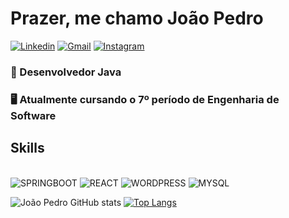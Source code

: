 # Prazer, me chamo João Pedro

[![Linkedin](https://img.shields.io/badge/LinkedIn-0077B5?style=for-the-badge&logo=linkedin&logoColor=white)](https://www.linkedin.com/in/joão-pedro-nascimento-2753341a1/)
[![Gmail](https://img.shields.io/badge/Gmail-D14836?style=for-the-badge&logo=gmail&logoColor=white)](joaopedronascimento.contato@gmail.com)
[![Instagram](https://img.shields.io/badge/Instagram-E4405F?style=for-the-badge&logo=instagram&logoColor=white)](https://www.instagram.com/jotape9411/)

### 💼 Desenvolvedor Java 
### 🖥️ Atualmente cursando o 7º período de Engenharia de Software

## Skills

<div style="display: inline-block;"><br />
    <img alight="center" alt="SPRINGBOOT" src="https://img.shields.io/badge/Spring-6DB33F?style=for-the-badge&logo=spring&logoColor=white">
    <img alight="center" alt="REACT" src="https://shields.io/badge/react-black?logo=react&style=for-the-badge&logoColor=white">
    <img alight="center" alt="WORDPRESS" src="https://img.shields.io/badge/Wordpress-21759B?style=for-the-badge&logo=wordpress&logoColor=white">
    <img alight="center" alt="MYSQL" src="https://img.shields.io/badge/MySQL-00000F?style=for-the-badge&logo=mysql&logoColor=white">
</div>

<br />

![João Pedro GitHub stats](https://github-readme-stats.vercel.app/api?username=DeveloperJotape&show_icons=true&theme=tokyonight)
[![Top Langs](https://github-readme-stats.vercel.app/api/top-langs/?username=DeveloperJotape&layout=compact)](https://github.com/DeveloperJotape/github-readme-stats)
